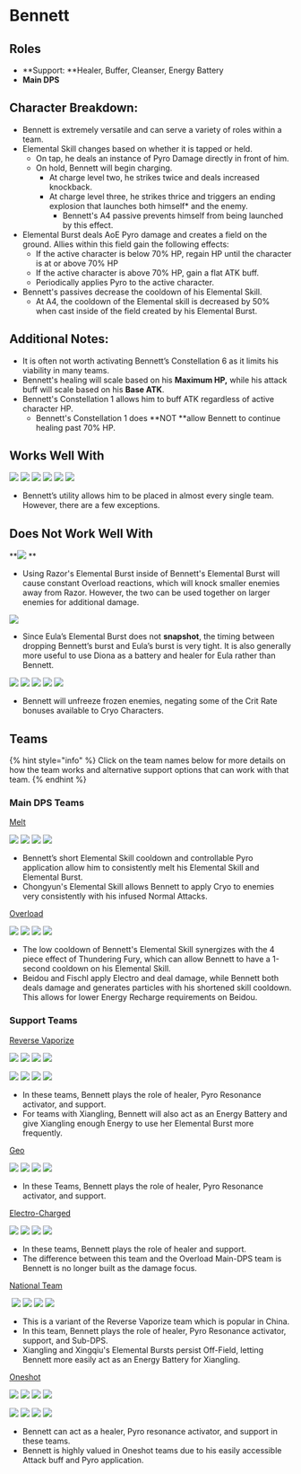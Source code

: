 # Bennett

## **Roles**

* \*\*Support: \*\*Healer, Buffer, Cleanser, Energy Battery
* **Main DPS**

## **Character Breakdown:**

* Bennett is extremely versatile and can serve a variety of roles within a team.
* Elemental Skill changes based on whether it is tapped or held.
  * On tap, he deals an instance of Pyro Damage directly in front of him.
  * On hold, Bennett will begin charging.
    * At charge level two, he strikes twice and deals increased knockback.
    * At charge level three, he strikes thrice and triggers an ending explosion that launches both himself\* and the enemy.
      * Bennett's A4 passive prevents himself from being launched by this effect.
* Elemental Burst deals AoE Pyro damage and creates a field on the ground. Allies within this field gain the following effects:
  * If the active character is below 70% HP, regain HP until the character is at or above 70% HP
  * If the active character is above 70% HP, gain a flat ATK buff.
  * Periodically applies Pyro to the active character.
* Bennett's passives decrease the cooldown of his Elemental Skill.
  * At A4, the cooldown of the Elemental skill is decreased by 50% when cast inside of the field created by his Elemental Burst.

## **Additional Notes:**

* It is often not worth activating Bennett’s Constellation 6 as it limits his viability in many teams.
* Bennett's healing will scale based on his **Maximum HP,** while his attack buff will scale based on his **Base ATK**.
* Bennett's Constellation 1 allows him to buff ATK regardless of active character HP.
  * Bennett's Constellation 1 does \*\*NOT \*\*allow Bennett to continue healing past 70% HP.

## Works Well With

![](https://lh3.googleusercontent.com/vwzPL8yGc83AZqQ8T1QaLbBvP-HPYz1FmilKn\_w5ZPl3p1wpR1FBLoGiuTA8-Rdtx\_ziJVOv\_0MO6TWXEwi6ulu1ZIo-4veqdrerHCriFqNMjD01SJ9gEJ874a3pHg-qUALBGYpx) ![](https://lh4.googleusercontent.com/sPakhjVZmg5UeD0V-lvj-EAwFosglPy6yP-pJ0lDoBGn\_RtOMJX56jeaNVDE1caufeOxyuN758ThERLQ9iO4bUfp2gmVoIRzObeSvoqH9uj9kBjXhxb3EHxSGsgAJlfDL6XHgv8-) ![](https://lh5.googleusercontent.com/lqDD-ea3EXQPqh6ZJ2Y7HRZWYXeb\_2U3afjBFpIqKJMcIRIvTzR7JmdGV3YIFJ4dgl8mxDOg61IuiPWGc2ojCUlb3aCM1a-FuIAWwK8Zkn18huEww\_w15-mfScYcP-UzRmzO8yoN) ![](https://lh6.googleusercontent.com/0cjJgRJLQTovPXO6Bwvp6VeyF2doSMszFw1OCMe-oWDxRZ9208gUOsQnSzbXsPfh-fzVdTkxLN03T2OdlQ7QeS\_54kW3otujyjQR7u5DzZbENwAKoR6HD8W754LElmMkF6toNILi) ![](https://lh3.googleusercontent.com/UJMCX4egpKRf4Cvj2Ztr3KyU1BSvttFPxLhH5\_GnFAuUo1NHbuMbsQFeTcaMVkNin9-sIll6KX0t\_6TfWbn3VH9zh1TOSp3Adjr5GfjN224Eegg-Xb5P3UlpeY0QXMgP12VpaZhe) ![](https://lh3.googleusercontent.com/uHmg7086b0LgRjS9JM-IjxyCEgpLHu63COZNHEzvRXOndCDg-OEZQP-Fn0Rl8eisGfdn1ceIe4ZQr0iTI-kjsaZUwHhBxpdB-E3-u7xeh3sFS6HSN0J1MtoR4vYKx8SNWstT88l-)

* Bennett’s utility allows him to be placed in almost every single team. However, there are a few exceptions.

## **Does Not Work Well With**

\*\*![](../../.gitbook/assets/UI\_AvatarIcon\_Razor.png) \*\*

* Using Razor's Elemental Burst inside of Bennett's Elemental Burst will cause constant Overload reactions, which will knock smaller enemies away from Razor. However, the two can be used together on larger enemies for additional damage.

![](../../.gitbook/assets/UI\_AvatarIcon\_Eula.png)

* Since Eula’s Elemental Burst does not **snapshot**, the timing between dropping Bennett’s burst and Eula’s burst is very tight. It is also generally more useful to use Diona as a battery and healer for Eula rather than Bennett.

![](../../.gitbook/assets/UI\_AvatarIcon\_Ayaka.png) ![](../../.gitbook/assets/UI\_AvatarIcon\_Chongyun.png) ![](../../.gitbook/assets/UI\_AvatarIcon\_Ganyu.png) ![](../../.gitbook/assets/UI\_AvatarIcon\_Kaeya.png) ![](../../.gitbook/assets/UI\_AvatarIcon\_Rosaria.png)

* Bennett will unfreeze frozen enemies, negating some of the Crit Rate bonuses available to Cryo Characters.

## **Teams**

{% hint style="info" %}
Click on the team names below for more details on how the team works and alternative support options that can work with that team.
{% endhint %}

### **Main DPS Teams**

[Melt](../../teams/melt.md)

![](../../.gitbook/assets/UI\_AvatarIcon\_Bennett.png) ![](../../.gitbook/assets/UI\_AvatarIcon\_Chongyun.png) ![](../../.gitbook/assets/UI\_AvatarIcon\_Xingqiu.png) ![](../../.gitbook/assets/UI\_AvatarIcon\_Sucrose.png)

* Bennett’s short Elemental Skill cooldown and controllable Pyro application allow him to consistently melt his Elemental Skill and Elemental Burst.
* Chongyun's Elemental Skill allows Bennett to apply Cryo to enemies very consistently with his infused Normal Attacks.

[Overload](../../teams/overload.md)

![](../../.gitbook/assets/UI\_AvatarIcon\_Bennett.png) ![](../../.gitbook/assets/UI\_AvatarIcon\_Beidou.png) ![](../../.gitbook/assets/UI\_AvatarIcon\_Fischl.png) ![](../../.gitbook/assets/UI\_AvatarIcon\_Xingqiu.png)

* The low cooldown of Bennett's Elemental Skill synergizes with the 4 piece effect of Thundering Fury, which can allow Bennett to have a 1-second cooldown on his Elemental Skill.
* Beidou and Fischl apply Electro and deal damage, while Bennett both deals damage and generates particles with his shortened skill cooldown. This allows for lower Energy Recharge requirements on Beidou.

### Support Teams

[Reverse Vaporize](../../teams/reverse-vaporize.md)

![](../../.gitbook/assets/UI\_AvatarIcon\_Diluc.png) ![](../../.gitbook/assets/UI\_AvatarIcon\_Xingqiu.png) ![](../../.gitbook/assets/UI\_AvatarIcon\_Sucrose.png) ![](../../.gitbook/assets/UI\_AvatarIcon\_Bennett.png)

![](../../.gitbook/assets/UI\_AvatarIcon\_Tartaglia.png) ![](../../.gitbook/assets/UI\_AvatarIcon\_Xiangling.png) ![](../../.gitbook/assets/UI\_AvatarIcon\_Kazuha.png) ![](../../.gitbook/assets/UI\_AvatarIcon\_Bennett.png)

* In these teams, Bennett plays the role of healer, Pyro Resonance activator, and support.
* For teams with Xiangling, Bennett will also act as an Energy Battery and give Xiangling enough Energy to use her Elemental Burst more frequently.

[Geo](../../teams/geo.md)

![](../../.gitbook/assets/UI\_AvatarIcon\_Ningguang.png) ![](../../.gitbook/assets/UI\_AvatarIcon\_Zhongli.png) ![](../../.gitbook/assets/UI\_AvatarIcon\_Xiangling.png) ![](../../.gitbook/assets/UI\_AvatarIcon\_Bennett.png)

* In these Teams, Bennett plays the role of healer, Pyro Resonance activator, and support.

[Electro-Charged](../../teams/electro-charged.md)

![](../../.gitbook/assets/UI\_AvatarIcon\_Beidou.png) ![](../../.gitbook/assets/UI\_AvatarIcon\_Xingqiu.png) ![](../../.gitbook/assets/UI\_AvatarIcon\_Fischl.png) ![](../../.gitbook/assets/UI\_AvatarIcon\_Bennett.png)

* In these teams, Bennett plays the role of healer and support.
* The difference between this team and the Overload Main-DPS team is Bennett is no longer built as the damage focus.

​[National Team](https://genshinteambuilds.gitbook.io/teams/teams/other) ​

​ ![](../../.gitbook/assets/UI\_AvatarIcon\_Xiangling.png) ![](../../.gitbook/assets/UI\_AvatarIcon\_Xingqiu.png) ![](../../.gitbook/assets/UI\_AvatarIcon\_Chongyun.png) ![](../../.gitbook/assets/UI\_AvatarIcon\_Bennett.png)

* This is a variant of the Reverse Vaporize team which is popular in China.
* In this team, Bennett plays the role of healer, Pyro Resonance activator, support, and Sub-DPS.
* Xiangling and Xingqiu's Elemental Bursts persist Off-Field, letting Bennett more easily act as an Energy Battery for Xiangling.

[Oneshot](broken-reference/)

![](../../.gitbook/assets/UI\_AvatarIcon\_Tartaglia.png) ![](../../.gitbook/assets/UI\_AvatarIcon\_Bennett.png) ![](../../.gitbook/assets/UI\_AvatarIcon\_Mona.png) ![](../../.gitbook/assets/UI\_AvatarIcon\_Sucrose.png)

![](../../.gitbook/assets/UI\_AvatarIcon\_Mona.png) ![](../../.gitbook/assets/UI\_AvatarIcon\_Bennett.png) ![](../../.gitbook/assets/UI\_AvatarIcon\_Yanfei.png) ![](../../.gitbook/assets/UI\_AvatarIcon\_Sucrose.png)

* Bennett can act as a healer, Pyro resonance activator, and support in these teams.
* Bennett is highly valued in Oneshot teams due to his easily accessible Attack buff and Pyro application.
